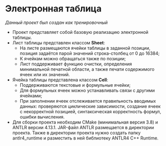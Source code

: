 # Электронная таблица
*Данный проект был создан как тренировочный*

- Проект представляет собой базовую реализацию электронной таблицы.
- Лист таблицы представлен классом **Sheet**:
  - На листе размещаются ячейки таблицы в заданной позиции, позиция задаётся парой значений строка-столбец от 0 до 16384;
  - К ячейкам можно обращаться также по позиции;
  - Лист поддерживает функцию очистки, определения минимальной печатной области, а также печати содержимого ячеек или их значений.
- Ячейка таблицы представлена классом **Cell**:
  - Поддерживаются текстовые и формульные ячейки;
  - Для формульных ячеек можно устанавливать связи с другими ячейками;
  - При заполнении ячеек отслеживается правильность вводимых данных: проверяются циклические зависимости, создание ячеек с некорректной позицией, синтаксическая корректность формул, ошибки вычисления. 
- Для сборки проекта необходим CMake (минимальная версия 3.8) и ANTLR версии 4.13.1. JAR-файл ANTLR размещается в директории проекта. Также в директории проекта нужно создать папку antlr4_runtime и разместить в ней библиотеку ANTLR4 C++ Runtime.
